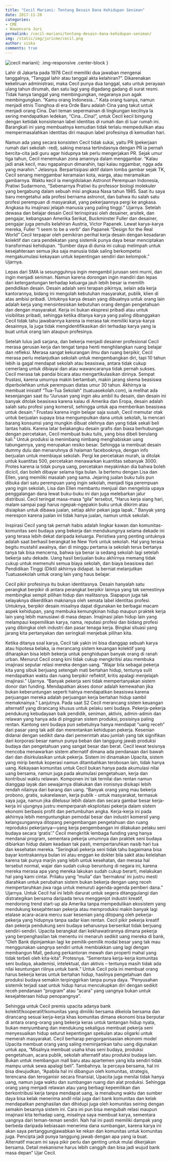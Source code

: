 ```yaml
---
title: "Cecil Mariani: Tentang Desain Dana Kehidupan Seniman"
date: 2017-11-20
categories:
- CME
- Wawancara Juri
permalink: /cecil-mariani/tentang-desain-dana-kehidupan-seniman/
img: /static/img/juricme/cecil.png
author: siska
comments: true
---
```


![cecil mariani](/static/img/juricme/article/Cecil_6.jpg "cecil mariani"){: .img-responsive .center-block }

Lahir di Jakarta pada 1978 Cecil memiliki dua jawaban mengenai tanggalnya, “Tanggal lahir atau tanggal akta kelahiran?”. Dikarenakan kekeliruan administrasi, maka Cecil punya dua tanggal, satu untuk perayaan ulang tahun dirumah, dan satu lagi yang digadang gadang di surat resmi. Tidak hanya tanggal yang membingungkan, negaranya pun agak membingungkan. “Kamu orang Indonesia...” Kata orang tuanya, namun menjadi etnis Tionghoa di era Orde Baru adalah Cina yang takut untuk menjadi orang Cina. Dari teman sepermainan di lingkungan kecilnya Ia sering mendapatkan ledekan, “Cina...Cina!”, untuk Cecil kecil bingung dengan ketidak konsistenan label identitas di rumah dan di luar rumah ini. Barangkali ini yang membuatnya kemudian tidak terlalu mempedulikan atau mempermasalahkan identitas diri maupun label profesinya di kemudian hari.

Namun ada yang secara konsisten Cecil tidak sukai, yaitu PR (pekerjaan rumah dari sekolah -red), saking merasa tertindasnya dengan PR ia pernah bercita-cita jadi guru agar hidupnya tak perlu mengerjakan PR. Sejak umur tiga tahun, Cecil menemukan zona amannya dalam menggambar. “Kalau jadi anak kecil, mau ngapainpun dimarahin, tapi kalau nggambar, ngga ada yang marahin.” Jelasnya. Berpartisipasi aktif dalam lomba gambar sejak TK, Cecil senang menggambar keramaian kota, warga, atau meramaikan gambarnya. Waktu kecil ia mengidolakan Astronot Perempuan Indonesia, Pratiwi Sudarmono, “Sebenarnya Pratiwi itu professor biologi molekuler yang bergabung dalam sebuah misi angkasa Nasa tahun 1985. Saat itu saya baru mengetahui ada profesi bernama astronot, dan bahwa itu salah satu profesi perempuan di masyarakat, yang pekerjaannya pergi ke angkasa. Angkasa itu imajinasi jelajah manusia yang paling tinggi.” Ujarnya. Setelah dewasa dan belajar desain Cecil terinspirasi oleh desainer, arsitek, dan pengajar, kebangsaan Amerika Serikat, Buckminster Fuller dan desainer, pengajar juga penulis kelahiran Austria, Victor Papanek. Lewat karya-karya mereka, Fuller “I seem to be a verb” dan Papanek “Design for the Real World” Cecil terpapar oleh pemikiran perihal kerja desain dengan kesadaran kolektif dan cara pendekatan yang sistemik punya daya besar menciptakan transformasi kehidupan. “Sumber daya di dunia ini cukup melimpah untuk kesejahteraan semua jika saja manusia tidak saling berkompetisi mengakumulasi kekayaan untuk kepentingan sendiri dan kelompok.” Ujarnya. 
 
Lepas dari SMA ia sesungguhnya ingin mengambil jurusan seni murni, dan ingin menjadi seniman. Namun karena dorongan ingin mandiri dan lepas dari ketergantungan terhadap keluarga jauh lebih besar ia memilih pendidikan desain. Desain adalah seni terapan pikirnya, selain ada kerja kantorannya, bidang ini mengolah kebutuhan masyarakat, publik, klien di atas ambisi pribadi. Untuknya karya desain yang dibuatnya untuk orang lain adalah kerja yang mensintesiskan kebutuhan orang dengan pengetahuan dan dengan masyarakat. Kerja ini bukan ekspresi pribadi atau untuk visibilitas pribadi, sehingga ketika ditanya karya yang paling dibanggakan Cecil tidak tahu jawabannya karena ia merasa tak memiliki karya-karya desainnya, Ia juga tidak mengidentifikasikan diri terhadap karya yang ia buat untuk orang lain ataupun profesinya.
 
Setelah lulus jadi sarjana, dan bekerja menjadi desainer profesional Cecil merasa gerusan kerja dan tengat tanpa henti menghilangkan ruang belajar dan refleksi. Merasa sangat kekurangan ilmu dan ruang berpikir, Cecil merasa perlu melanjutkan sekolah untuk mengembangkan diri, tapi 10 tahun lebih ia gagal mendapat sekolah atau beasiswa, antara tidak cukup cemerlang untuk dibiayai dan atau wawancaranya tidak pernah sukses. Cecil merasa tak pandai bicara atau mengartikulasikan dirinya. Sempat frustasi, karena umurnya makin bertambah, makin jarang skema beasiswa diperbolehkan untuk perempuan diatas umur 30 tahun. Akhirnya ia membuat inisiatif “Tua-Tua Sekolah” (tuatuasekolah.com), ia melihat ada kesenjangan saat itu “Jurusan yang ingin aku ambil itu desain, dan desain ini banyak ditolak beasiswa karena kalau di Amerika dan Eropa, desain adalah salah satu profesi yang komersil, sehingga untuk apa memberikan beasiswa untuk desain.” Frustasi karena ingin belajar saja susah, Cecil memutar otak untuk berjualan supaya bisa mengumpulkan dana untuk sekolah, Ia mencari barang konsumsi yang mungkin dibuat olehnya dan yang tidak sekali beli lantas habis. Karena latar belakangku desain grafis dan biasa berhubungan dengan percetakan, Cecil membuat buku tulis, yang bisa dibeli berulang kali.” Untuk produksi ia menimbang nimbang menghabiskan uang tabungannya, yang merupakan resiko besar. Sehingga ia membuat desain dummy dulu dan menaruhnya di halaman facebooknya, dengan info berjualan untuk membiayai sekolah. Pergi ke percetakan murah, ia ditolak untuk kuantitas 500, percetakan menawarkan kuantitas sebanyak 3000. Protes karena ia tidak punya uang, percetakan meyakinkan dia bahwa boleh dicicil, dan boleh dibayar selama tiga bulan.  Ia bertemu dengan Lisa dan Ellen, yang memiliki masalah yang sama. Jejaring jualan buku tulis pun dibuka dari satu perempuan yang ingin sekolah, menjadi tiga perempuan yang ingin sekolah, Lisa dan Ellen membantu menjual dan mengelola upaya penggalangan dana lewat buku-buku ini dan juga melebarkan jalur distribusi. Cecil teringat masa-masa “gila” tersebut, “Harus kerja siang hari, malam sampai pagi harus ngepak-ngepakin buku untuk dikirim atau disiapkan untuk dibawa jualan, setiap akhir pekan jaga lapak..” Banyak yang merespon karena jualan ini tidak hanya jualan, namun untuk sekolah.
 
Inspirasi Cecil yang tak pernah habis adalah lingkar kawan dan komunitas-komunitas seni budaya yang bekerja dan mendukungnya selama dekade ini yang terasa lebih dekat daripada keluarga. Peristiwa yang penting untuknya adalah saat berhasil berangkat ke New York untuk sekolah. Hal yang terasa begitu mustahil awalnya, dan di minggu pertama ia sekolah terus bertanya tanya tak bisa mencerna, bahwa iya benar ia sedang sekolah lagi setelah bekerja satu dekade. Uang hasil berjualan buku akhirnya memang tidak cukup untuk memenuhi semua biaya sekolah, dan biaya beasiswa dari Pendidikan Tinggi (Dikti) akhirnya didapat. Ia berniat melanjutkan Tuatuasekolah untuk orang lain yang haus belajar.
 
Cecil pikir profesinya itu bukan identitasnya. Desain hanyalah satu perangkat berpikir di antara perangkat berpikir lainnya yang tak semestinya membingkai sempit pilihan hidup dan realitasnya. Siapapun juga tak selayaknya dikerdilkan maknanya oleh semata label identitas profesi. Untuknya, berpikir desain misalnya dapat digunakan ke berbagai macam aspek kehidupan, yang membuka kemungkinan hidup maupun praktek kerja lain yang lebih manusiawi di masa depan. Imajinasi jalan hidup lain yang melampaui kepemilikan karya, nama, reputasi profesi dan bidang profesi yang dibingkai oleh industri dan pasar tenaga kerja. Bingkai situasi yang jarang kita pertanyakan dan seringkali menjebak pilihan kita.
 
Ketika ditanya soal karya, Cecil tak yakin ini bisa dianggap sebuah karya atau hipotesa belaka, ia merancang sistem keuangan kolektif yang diharapkan bisa lebih bekerja untuk penghidupan banyak orang di ranah urban. Menurut Cecil orang kini tidak cukup mengkritisi atau membuka imajinasi seputar relasi mereka dengan uang. “Wajar bila sebagai pekerja kita yang sibuk berjuang setengah mati bertahan hidup, tentunya sulit mendapatkan waktu dan ruang berpikir reflektif, kritis apalagi menjelajah imajinasi.” Ujarnya. “Banyak pekerja seni tidak mempertanyakan sistem donor dan funding. Mendapatkan akses donor adalah kemewahan jika bukan keberuntungan seperti halnya mendapatkan beasiswa karena perjuangan mereka adalah perjuangan kerja bertahan hidup sambil memaknainya.” Lanjutnya. Pada saat S2 Cecil merancang sistem keuangan alternatif yang dirancang khusus untuk pelaku seni budaya. Pekerja-pekerja pendukung kebudayaan baik pendidik, seniman, aktivis, admin-admin dan relawan yang hanya ada di pinggiran sistem produksi, posisinya paling rentan. Kantong seni budaya pun sebetulnya hanya mendapat “uang receh” dari pasar  yang tak adil dan merentankan kehidupan pekerja. Kesenian didanai dengan sedikit dana dari pemerintah atau jumlah yang tak signifikan dari korporasi besar namun punya beban dan tanggung jawab produksi budaya dan pengetahuan yang sangat besar dan berat. Cecil lewat tesisnya mencoba menawarkan sistem alternatif dimana ada pendanaan dari bawah dari dan disirkulasikan untuk pekerja. Sistem ini dinamakan Upacita, sistem yang mirip bentuk koperasi namun ditambahkan terobosan lain, tidak hanya uang. Kekayaan komunitas untuk Cecil bukan hanya pada akumulasi nilai uang bersama, namun juga pada akumulasi pengetahuan, kerja dan kontribusi waktu relawan. Komponen ini tak ternilai dan rentan namun dianggap layak dan sewajarnya dilakukan dan ironisnya disikapi lebih rendah nilainya dari barang dan uang. “Banyak orang yang mau bekerja probono, gratis, sukarelawan, kerja publik - untuk masyarakat, termasuk saya juga, namun jika ditelusur lebih dalam dan secara gambar besar kerja-kerja ini ujungnya justru memperparah eksploitasi pekerja dalam sistem ekonomi berbasis profit dan pertumbuhan angka. Kerja-kerja ini pada akhirnya lebih menguntungkan pemodal besar dan industri komersil yang kelangsungannya ditopang pengembangan pengetahuan dan ruang reproduksi pekerjanya—yang kerja pengembangan ini dilakukan pelaku seni budaya secara ‘gratis’.” Cecil mengkritik lembaga funding yang hanya mendanai program, sementara pekerja umumnya dan praktek seni budaya dibiarkan hidup dalam keadaan tak pasti, mempertaruhkan nasib hari tua dan kesehatan mereka. “Seringkali pekerja seni tidak tahu bagaimana bisa bayar kontrakannya bulan ini atau enggan ke dokter bila sakit atau kelelahan karena tak punya marjin yang lebih untuk kesehatan, dan merasa hal tersebut normal, wajar dan sudah cukup beruntung di negara ini, karena mereka merasa apa yang mereka lakukan sudah cukup berarti, melakukan hal yang kami cintai. Prilaku yang “mulia” dan ‘bermakna’ ini justru mesti diarahkan untuk perubahan sistem bukan bekerja dengan uang receh mempertaruhkan jiwa raga untuk menuruti agenda-agenda pemberi dana.” Ujarnya. Untuk Cecil hal ini lebih darurat untuk segera ditanggulangi dan distrategikan bersama daripada terus menggenjot industri kreatif, mendorong trend start-up ala Amerika tanpa mempedulikan ekosistem yang mendukung kesejahteraan pekerja atau memproduksi makin banyak lagi etalase acara-acara mercu suar kesenian yang ditopang oleh pekerja-pekerja yang hidupnya tanpa sadar kian rentan. Cecil pikir pekerja kreatif dan pekerja pendukung seni budaya seharusnya berserikat tidak berjuang sendiri-sendiri. Upacita berangkat dari kekhawatirannya dimana pekerja yang berpenghasilan tak menentu ini menaruh sedikit uang mereka di bank, “Oleh Bank dipinjamkan lagi ke pemilik-pemilik modal besar yang tak mau menggunakan uangnya sendiri untuk membiakkan uang lagi dengan membangun Mall, gedung perkantoran mewah dan properti mahal yang tidak terbeli oleh kita-kita”. Protesnya. “Sementara kerja-kerja komunitas seni budaya, akademisi, intelektual, dan aktivis – tentunya masih tidak ada nilai keuntungan riilnya untuk bank.” Untuk Cecil pola ini membuat orang harus bekerja keras untuk bertahan hidup, hasilnya pengetahuan dan produksi budaya semakin terpinggirkan tanpa punya daya. “Penyusahan sistemik terjadi saat untuk hidup harus mencukupkan diri dengan sedikit receh pendanaan “program” atau “acara” yang uangnya bukan untuk kesejahteraan hidup penopangnya”.
 
Sehingga untuk Cecil premis upacita adanya bank kolektif/kooperatif/komunitas yang dimiliki bersama dikelola bersama dan dirancang sesuai kerja-kerja khas komunitas dimana ekonomi bisa berputar di antara orang-orang yang bekerja keras untuk tantangan hidup nyata, bukan menyumbang dan mendukung sekaligus membuat pekerja seni menyesuaikan hidup seturut kepentingan spekulan atau oligarki untuk memerah masyarakat. Cecil berharap pengorganisasian ekonomi model Upacita membuat orang yang saling meminjamkan tahu uang digunakan untuk apa, “Misalnya membuat usaha khas seni budaya, produksi pengetahuan, acara publik, sekolah alternatif atau produksi budaya lain. Bukan untuk membangun mall baru atau apartemen yang kita sendiri tidak mampu untuk sewa apalagi beli”. Tambahnya. Ia percaya bersama, hal ini bisa diwujudkan, “Apabila hal ini dibangun oleh komunitas, strategis, terencana dan teroganisir secara finansial, Upacita juga menilai tidak hanya uang, namun juga waktu dan sumbangan ruang dan alat produksi. Sehingga orang yang menjadi relawan atau yang berbagi kepemilikan dan berkontribusi kerja tanpa mendapat uang, ia menabung waktu dan sumber daya bisa kelak menerima andil nilai juga dari bank komunitas dan kelak mendapatkan penghasilan dan dihidupi juga oleh komunitas seiring dengan semakin besarnya sistem ini. Cara ini pun bisa mengubah relasi maupun imajinasi kita terhadap uang, misalnya saya membuat karya, sementara uangnya dari teman-teman sendiri. Nah hal ini pasti memiliki dampak yang berbeda daripada kebiasaan menerima dana sumbangan, karena karya ini akan saya pertanggungjawabkan ke rekan dan komunitas untuk komunitas juga. Pencipta jadi punya tanggung jawab dengan apa yang ia buat. Alternatif macam ini saya pikir perlu dan genting untuk mulai dikerjakan bersama. Detail mekanisme harus lebih canggih dan bisa jadi wujud bank masa depan” Ujar Cecil.


